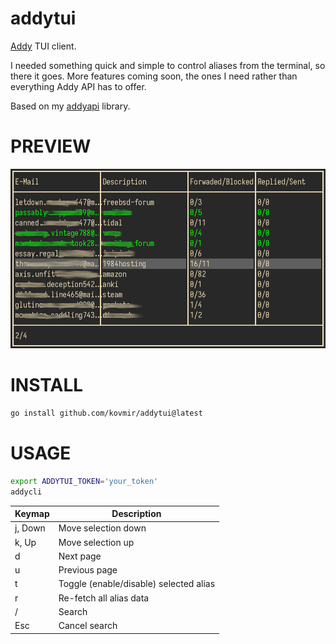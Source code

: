 # addytui

[Addy][1] TUI client.

I needed something quick and simple to control aliases from the terminal, so
there it goes. More features coming soon, the ones I need rather than
everything Addy API has to offer.

Based on my [addyapi][2] library.

# PREVIEW

![screenshot](screenshot.png)

# INSTALL

```bash
go install github.com/kovmir/addytui@latest
```

# USAGE

```bash
export ADDYTUI_TOKEN='your_token'
addycli
```

| Keymap  | Description                            |
|---------|----------------------------------------|
| j, Down | Move selection down                    |
| k, Up   | Move selection up                      |
| d       | Next page                              |
| u       | Previous page                          |
| t       | Toggle (enable/disable) selected alias |
| r       | Re-fetch all alias data                |
| /       | Search                                 |
| Esc     | Cancel search                          |

[1]: https://addy.io/
[2]: https://github.com/kovmir/addyapi
